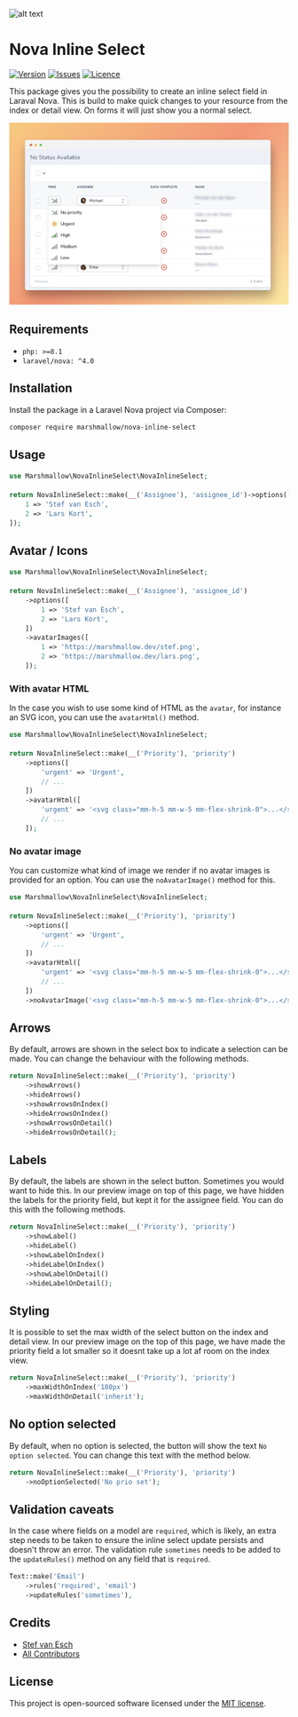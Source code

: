 ![alt text](https://marshmallow.dev/cdn/media/logo-red-237x46.png "marshmallow.")

# Nova Inline Select

[![Version](https://img.shields.io/packagist/v/marshmallow/nova-inline-select)](https://github.com/marshmallow-packages/nova-inline-select)
[![Issues](https://img.shields.io/github/issues/marshmallow-packages/nova-inline-select)](https://github.com/marshmallow-packages/nova-inline-select)
[![Licence](https://img.shields.io/github/license/marshmallow-packages/nova-inline-select)](https://github.com/marshmallow-packages/nova-inline-select)

This package gives you the possibility to create an inline select field in Laraval Nova. This is build to make quick changes to your resource from the index or detail view. On forms it will just show you a normal select.

![alt text](resources/screenshots/preview.png "Package preview.")

## Requirements

-   `php: >=8.1`
-   `laravel/nova: ^4.0`

## Installation

Install the package in a Laravel Nova project via Composer:

```bash
composer require marshmallow/nova-inline-select
```

## Usage

```php
use Marshmallow\NovaInlineSelect\NovaInlineSelect;

return NovaInlineSelect::make(__('Assignee'), 'assignee_id')->options([
    1 => 'Stef van Esch',
    2 => 'Lars Kort',
]);
```

## Avatar / Icons

```php
use Marshmallow\NovaInlineSelect\NovaInlineSelect;

return NovaInlineSelect::make(__('Assignee'), 'assignee_id')
    ->options([
        1 => 'Stef van Esch',
        2 => 'Lars Kort',
    ])
    ->avatarImages([
        1 => 'https://marshmallow.dev/stef.png',
        2 => 'https://marshmallow.dev/lars.png',
    ]);
```

### With avatar HTML

In the case you wish to use some kind of HTML as the `avatar`, for instance an SVG icon, you can use the `avatarHtml()` method.

```php
use Marshmallow\NovaInlineSelect\NovaInlineSelect;

return NovaInlineSelect::make(__('Priority'), 'priority')
    ->options([
        'urgent' => 'Urgent',
        // ...
    ])
    ->avatarHtml([
        'urgent' => '<svg class="mm-h-5 mm-w-5 mm-flex-shrink-0">...</svg>',
        // ...
    ]);
```

### No avatar image

You can customize what kind of image we render if no avatar images is provided for an option. You can use the `noAvatarImage()` method for this.

```php
use Marshmallow\NovaInlineSelect\NovaInlineSelect;

return NovaInlineSelect::make(__('Priority'), 'priority')
    ->options([
        'urgent' => 'Urgent',
        // ...
    ])
    ->avatarHtml([
        'urgent' => '<svg class="mm-h-5 mm-w-5 mm-flex-shrink-0">...</svg>',
        // ...
    ])
    ->noAvatarImage('<svg class="mm-h-5 mm-w-5 mm-flex-shrink-0">...</svg>');
```

## Arrows

By default, arrows are shown in the select box to indicate a selection can be made. You can change the behaviour with the following methods.

```php
return NovaInlineSelect::make(__('Priority'), 'priority')
    ->showArrows()
    ->hideArrows()
    ->showArrowsOnIndex()
    ->hideArrowsOnIndex()
    ->showArrowsOnDetail()
    ->hideArrowsOnDetail();
```

## Labels

By default, the labels are shown in the select button. Sometimes you would want to hide this. In our preview image on top of this page, we have hidden the labels for the priority field, but kept it for the assignee field. You can do this with the following methods.

```php
return NovaInlineSelect::make(__('Priority'), 'priority')
    ->showLabel()
    ->hideLabel()
    ->showLabelOnIndex()
    ->hideLabelOnIndex()
    ->showLabelOnDetail()
    ->hideLabelOnDetail();
```

## Styling

It is possible to set the max width of the select button on the index and detail view. In our preview image on the top of this page, we have made the priority field a lot smaller so it doesnt take up a lot af room on the index view.

```php
return NovaInlineSelect::make(__('Priority'), 'priority')
    ->maxWidthOnIndex('180px')
    ->maxWidthOnDetail('inherit');
```

## No option selected

By default, when no option is selected, the button will show the text `No option selected`. You can change this text with the method below.

```php
return NovaInlineSelect::make(__('Priority'), 'priority')
    ->noOptionSelected('No prio set');
```

## Validation caveats

In the case where fields on a model are `required`, which is likely, an extra step needs to be taken to ensure the inline select update persists and doesn't throw an error. The validation rule `sometimes` needs to be added to the `updateRules()` method on any field that is `required`.

```php
Text::make('Email')
    ->rules('required', 'email')
    ->updateRules('sometimes'),
```

## Credits

-   [Stef van Esch](https://github.com/stefvanesch)
-   [All Contributors](../../contributors)

## License

This project is open-sourced software licensed under the [MIT license](LICENSE.md).
